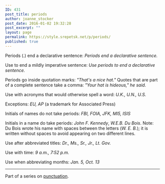 ```yaml
---
ID: 431
post_title: periods
author: joanne_stocker
post_date: 2016-01-02 19:32:28
post_excerpt: ""
layout: page
permalink: https://style.srepetsk.net/p/periods/
published: true
---
```

Periods (.) end a declarative sentence: <em>Periods end a declarative sentence.</em>

Use to end a mildly imperative sentence: <em>Use periods to end a declarative sentence.</em>

Periods go inside quotation marks: <em>"That's a nice hat." </em>Quotes that are part of a complete sentence take a comma: <em>"Your hat is hideous," he said.</em>

Use with acronyms that would otherwise spell a word: <em>U.K., U.N., U.S.</em>

Exceptions: <em>EU, AP</em> (a trademark for Associated Press)

Initials of names do not take periods: <em>FBI, FOIA, JFK, MI5, ISIS</em>

Initials in a name do take periods: <em>John F. Kennedy</em>, <em>W.E.B. Du Bois</em>. Note: Du Bois wrote his name with spaces between the letters (<em>W. E. B.</em>); it is written without spaces to avoid appearing on two different lines.

Use after abbreviated titles: <em>Dr., Ms., Sr., Jr., Lt. Gov.</em>

Use with time: <em>9 a.m., 7:52 p.m.</em>

Use when abbreviating months: <em>Jan. 5, Oct. 13</em>

<hr />

Part of a series on <a href="https://style.srepetsk.net/p/punctuation-2/">punctuation</a>.